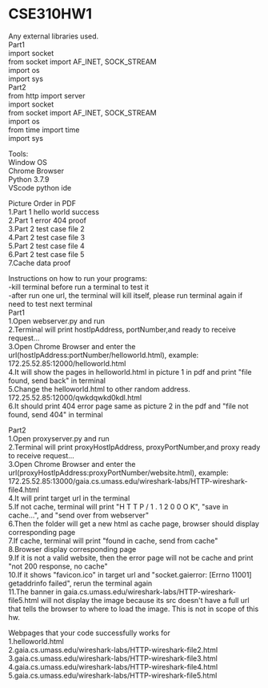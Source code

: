# CSE310HW1 
Any external libraries used.<br />
  Part1<br />
    import socket<br />
    from socket import AF_INET, SOCK_STREAM<br />
    import os<br />
    import sys<br />
  Part2<br />
    from http import server<br />
    import socket<br />
    from socket import AF_INET, SOCK_STREAM<br />
    import os<br />
    from time import time<br />
    import sys<br />

Tools:<br />
  Window OS<br />
  Chrome Browser<br />
  Python 3.7.9<br />
  VScode python ide<br />
  
Picture Order in PDF<br />
1.Part 1 hello world success<br />
2.Part 1 error 404 proof<br />
3.Part 2 test case file 2<br />
4.Part 2 test case file 3<br />
5.Part 2 test case file 4<br />
6.Part 2 test case file 5<br />
7.Cache data proof<br />

Instructions on how to run your programs:<br />
  -kill terminal before run a terminal to test it<br />
  -after run one url, the terminal will kill itself,  please run terminal again if need to test next terminal<br />
  Part1<br />
  1.Open webserver.py and run<br />
  2.Terminal will print hostIpAddress, portNumber,and ready to receive request...<br />
  3.Open Chrome Browser and enter the url(hostIpAddress:portNumber/helloworld.html), example: 172.25.52.85:12000/helloworld.html<br />
  4.It will show the pages in helloworld.html in picture 1 in pdf and print "file found, send back" in terminal<br />
  5.Change the helloworld.html to other random address.  172.25.52.85:12000/qwkdqwkd0kdl.html<br />
  6.It should print 404 error page same as picture 2 in the pdf and "file not found, send 404" in terminal <br />
  
  Part2<br />
  1.Open proxyserver.py and run<br />
  2.Terminal will print proxyHostIpAddress, proxyPortNumber,and proxy ready to receive request...<br />
  3.Open Chrome Browser and enter the url(proxyHostIpAddress:proxyPortNumber/website.html), example: 172.25.52.85:13000/gaia.cs.umass.edu/wireshark-labs/HTTP-wireshark-file4.html<br />
  4.It will print target url in the terminal <br />
  5.If not cache, terminal will print "H T T P / 1 . 1   2 0 0   O K", "save in cache...", and "send over from webserver"<br />
  6.Then the folder will get a new html as cache page, browser should display corresponding page<br />
  7.If cache, terminal will print "found in cache, send from cache" <br />
  8.Browser display corresponding page<br />
  9.If it is not a valid website, then the error page will not be cache and print "not 200 response, no cache"<br />
  10.If it shows "favicon.ico" in target url and "socket.gaierror: [Errno 11001] getaddrinfo failed", rerun the terminal again<br />
  11.The banner in gaia.cs.umass.edu/wireshark-labs/HTTP-wireshark-file5.html will not display the image because its src doesn't have a full url that tells the browser to where to load the image. This is not in scope of this hw.<br />
  
Webpages that your code successfully works for<br />
  1.helloworld.html<br />
  2.gaia.cs.umass.edu/wireshark-labs/HTTP-wireshark-file2.html<br />
  3.gaia.cs.umass.edu/wireshark-labs/HTTP-wireshark-file3.html<br />
  4.gaia.cs.umass.edu/wireshark-labs/HTTP-wireshark-file4.html<br />
  5.gaia.cs.umass.edu/wireshark-labs/HTTP-wireshark-file5.html<br />

